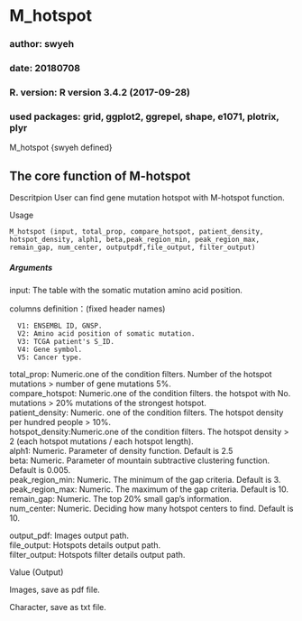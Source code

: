 # M_hotspot

### author: swyeh

### date: 20180708

### R. version: R version 3.4.2 (2017-09-28)

### used packages: grid, ggplot2, ggrepel, shape, e1071, plotrix, plyr



M_hotspot {swyeh defined}



## The core function of M-hotspot

Descritpion
User can find gene mutation hotspot with M-hotspot function.

Usage<br>
```{R}
M_hotspot (input, total_prop, compare_hotspot, patient_density, hotspot_density, alph1, beta,peak_region_min, peak_region_max, remain_gap, num_center, outputpdf,file_output, filter_output)
```
##### Arguments

input: The table with the somatic mutation amino acid position.  

  columns definition：(fixed header names)  

      V1: ENSEMBL ID, GNSP.
      V2: Amino acid position of somatic mutation.
      V3: TCGA patient's S_ID.
      V4: Gene symbol.
      V5: Cancer type.

total_prop: Numeric.one of the condition filters. Number of the hotspot mutations > number of gene mutations 5%.<br>
compare_hotspot: Numeric.one of the condition filters. the hotspot with No. mutations > 20% mutations of the strongest hotspot.<br>
patient_density: Numeric. one of the condition filters. The hotspot density per hundred people > 10%.<br>
hotspot_density:Numeric.one of the condition filters. The hotspot density > 2 (each hotspot mutations / each hotspot length).<br>
alph1: Numeric. Parameter of density function. Default is 2.5<br>
beta: Numeric. Parameter of mountain subtractive clustering function. Default is 0.005.<br>
peak_region_min: Numeric. The minimum of the gap criteria. Default is 3.<br>
peak_region_max: Numeric. The maximum of the gap criteria. Default is 10.<br>
remain_gap: Numeric. The top 20% small gap’s information.<br>
num_center: Numeric. Deciding how many hotspot centers to find. Default is 10.<br>

output_pdf: Images output path.<br>
file_output: Hotspots details output path.<br>
filter_output: Hotspots filter details output path.<br>

Value (Output)

Images, save as pdf file.  

Character, save as txt file.
